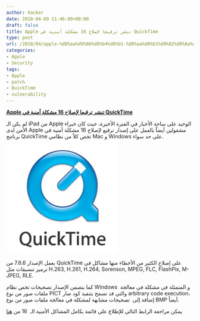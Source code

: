 ```yaml
---
author: Xacker
date: 2010-04-09 11:46:09+00:00
draft: false
title: Apple تنشر ترقيعا لإصلاح 16 مشكلة أمنية في QuickTime
type: post
url: /2010/04/apple-%d8%aa%d9%86%d8%b4%d8%b1-%d8%aa%d8%b1%d9%82%d9%8a%d8%b9%d8%a7-%d9%84%d8%a5%d8%b5%d9%84%d8%a7%d8%ad-16-%d9%85%d8%b4%d9%83%d9%84%d8%a9-%d8%a3%d9%85%d9%86%d9%8a%d8%a9-%d9%81%d9%8a-quicktime/
categories:
- Apple
- Security
tags:
- Apple
- patch
- QuickTime
- vulnerability
---
```


[**Apple تنشر ترقيعا لإصلاح 16 مشكلة أمنية في QuickTime**](https://www.it-scoop.com/2010/04/apple-%d8%aa%d9%86%d8%b4%d8%b1-%d8%aa%d8%b1%d9%82%d9%8a%d8%b9%d8%a7-%d9%84%d8%a5%d8%b5%d9%84%d8%a7%d8%ad-16-%d9%85%d8%b4%d9%83%d9%84%d8%a9-%d8%a3%d9%85%d9%86%d9%8a%d8%a9-%d9%81%d9%8a-quicktime/)


لم يكن الـ iPad من Apple الوحيد على ساحة الأخبار في الفترة الأخيرة، حيث كان خبراء الأمن لدى Apple مشغولين أيضاً بالعمل على إصدار ترقيع لإصلاح 16 مشكلة أمنية في برنامج QuickTime تخص كلاً من نظامي Mac و Windows على حد سواء.


[![](quicktime_logo.jpg)
](https://www.it-scoop.com/2010/04/apple-%d8%aa%d9%86%d8%b4%d8%b1-%d8%aa%d8%b1%d9%82%d9%8a%d8%b9%d8%a7-%d9%84%d8%a5%d8%b5%d9%84%d8%a7%d8%ad-16-%d9%85%d8%b4%d9%83%d9%84%d8%a9-%d8%a3%d9%85%d9%86%d9%8a%d8%a9-%d9%81%d9%8a-quicktime/https://www.it-scoop.com/2010/04/apple-%d8%aa%d9%86%d8%b4%d8%b1-%d8%aa%d8%b1%d9%82%d9%8a%d8%b9%d8%a7-%d9%84%d8%a5%d8%b5%d9%84%d8%a7%d8%ad-16-%d9%85%d8%b4%d9%83%d9%84%d8%a9-%d8%a3%d9%85%d9%86%d9%8a%d8%a9-%d9%81%d9%8a-quicktime/)





يعمل الإصدار 7.6.6 من QuickTime على إصلاح الكثير من الأخطاء منها مشاكل في ترميز تنسيقات مثل H.263, H.261, H.264, Sorenson, MPEG, FLC, FlashPix, M-JPEG, RLE.

كما يتضمن الإصدار تصحيحات تخص نظام Windows  و المتمثلة في مشكلة في معالجة ملفات صور من نوع PICT والتي قد تسمح بتنفيذ كود ضار arbitrary code execution، إضافة إلى  تصحيحات مشابهة لمشكلة في معالجة ملفات صور من نوع BMP أيضاً.

يمكن مراجعة الرابط التالي للإطلاع على قائمة بكامل المشاكل الأمنية الـ  16 من [هنا](http://support.apple.com/kb/HT4104)

